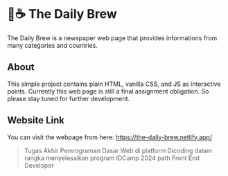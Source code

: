 # 📰☕ The Daily Brew

The Daily Brew is a newspaper web page that provides informations from many categories and countries.

## About
This simple project contains plain HTML, vanilla CSS, and JS as interactive points. Currently this web page is still a final assignment obligation. So please stay tuned for further development.

## Website Link
You can visit the webpage from here: https://the-daily-brew.netlify.app/

> Tugas Akhir Pemrograman Dasar Web di platform Dicoding dalam rangka menyelesaikan program IDCamp 2024 path Front End Developer
